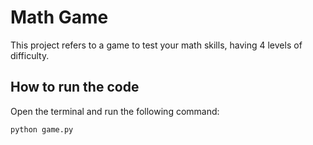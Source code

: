 # **Math Game**

This project refers to a game to test your math skills, having 4 levels of difficulty.

## **How to run the code**

Open the terminal and run the following command:

```
python game.py
```
